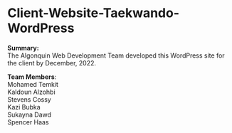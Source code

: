 # Client-Website-Taekwando-WordPress

**Summary:**\
The Algonquin Web Development Team developed this WordPress site for the client by December, 2022.

**Team Members**:\
Mohamed Temkit\
Kaldoun Alzohbi\
Stevens Cossy\
Kazi Bubka\
Sukayna Dawd\
Spencer Haas
